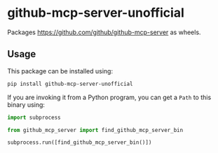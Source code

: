 # github-mcp-server-unofficial

Packages https://github.com/github/github-mcp-server as wheels.

## Usage

This package can be installed using:

```bash
pip install github-mcp-server-unofficial
```

If you are invoking it from a Python program, you can get a `Path` to this
binary using:

```python
import subprocess

from github_mcp_server import find_github_mcp_server_bin

subprocess.run([find_github_mcp_server_bin()])
```
